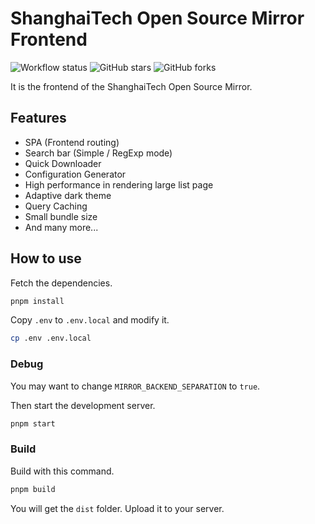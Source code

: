 # ShanghaiTech Open Source Mirror Frontend

![Workflow status](https://github.com/ShanghaitechGeekPie/shanghaitech-mirror-frontend/actions/workflows/docker-image.yml/badge.svg)
![GitHub stars](https://badgen.net/github/stars/ShanghaitechGeekPie/shanghaitech-mirror-frontend)
![GitHub forks](https://badgen.net/github/forks/ShanghaitechGeekPie/shanghaitech-mirror-frontend)

It is the frontend of the ShanghaiTech Open Source Mirror.

## Features

- SPA (Frontend routing)
- Search bar (Simple / RegExp mode)
- Quick Downloader
- Configuration Generator
- High performance in rendering large list page
- Adaptive dark theme
- Query Caching
- Small bundle size
- And many more...

## How to use

Fetch the dependencies.

```bash
pnpm install
```

Copy `.env` to `.env.local` and modify it.

```bash
cp .env .env.local
```

### Debug

You may want to change `MIRROR_BACKEND_SEPARATION` to `true`.

Then start the development server.

```bash
pnpm start
```

### Build

Build with this command.

```bash
pnpm build
```

You will get the `dist` folder. Upload it to your server.

